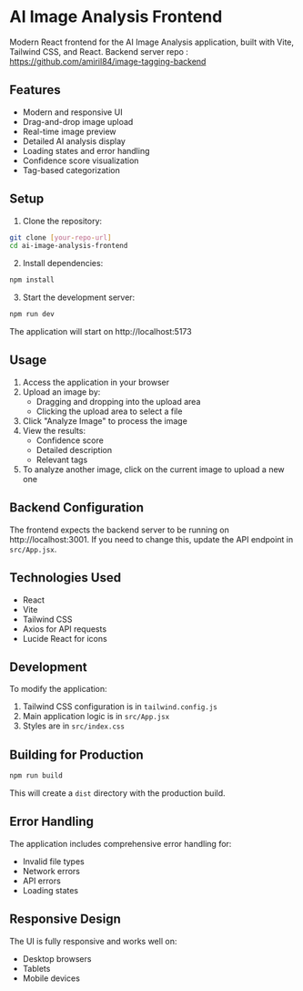 # AI Image Analysis Frontend

Modern React frontend for the AI Image Analysis application, built with Vite, Tailwind CSS, and React.
Backend server repo : https://github.com/amiril84/image-tagging-backend

## Features

- Modern and responsive UI
- Drag-and-drop image upload
- Real-time image preview
- Detailed AI analysis display
- Loading states and error handling
- Confidence score visualization
- Tag-based categorization

## Setup

1. Clone the repository:
```bash
git clone [your-repo-url]
cd ai-image-analysis-frontend
```

2. Install dependencies:
```bash
npm install
```

3. Start the development server:
```bash
npm run dev
```

The application will start on http://localhost:5173

## Usage

1. Access the application in your browser
2. Upload an image by:
   - Dragging and dropping into the upload area
   - Clicking the upload area to select a file
3. Click "Analyze Image" to process the image
4. View the results:
   - Confidence score
   - Detailed description
   - Relevant tags
5. To analyze another image, click on the current image to upload a new one

## Backend Configuration

The frontend expects the backend server to be running on http://localhost:3001. If you need to change this, update the API endpoint in `src/App.jsx`.

## Technologies Used

- React
- Vite
- Tailwind CSS
- Axios for API requests
- Lucide React for icons

## Development

To modify the application:

1. Tailwind CSS configuration is in `tailwind.config.js`
2. Main application logic is in `src/App.jsx`
3. Styles are in `src/index.css`

## Building for Production

```bash
npm run build
```

This will create a `dist` directory with the production build.

## Error Handling

The application includes comprehensive error handling for:
- Invalid file types
- Network errors
- API errors
- Loading states

## Responsive Design

The UI is fully responsive and works well on:
- Desktop browsers
- Tablets
- Mobile devices
